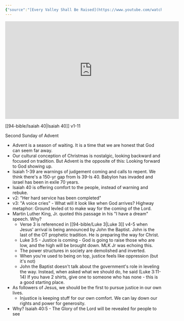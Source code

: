 ```yaml
---
{"source":"[Every Valley Shall Be Raised](https://www.youtube.com/watch?v=EmJwkSJxYPc)","clipped":"2023-12-10","dg-publish":true,"grade":1,"context":"Personal","type":"Resource","status":"Evergreen","topic":["Sermon"],"dateCreated":"2023-12-10","sermonSeries":"2023 Advent","permalink":"/sermons/2023-12-10-every-valley-shall-be-raised/","dgPassFrontmatter":true}
---
```



<iframe width="560" height="315" src="https://www.youtube-nocookie.com/embed/EmJwkSJxYPc" title="YouTube video player" frameborder="0" allow="accelerometer; autoplay; clipboard-write; encrypted-media; gyroscope; picture-in-picture" allowfullscreen></iframe>

[[94-bible/Isaiah 40\|Isaiah 40]] v1-11

Second Sunday of Advent

* Advent is a season of waiting. It is a time that we are honest that God can seem far away.
* Our cultural conception of Christmas is nostalgic, looking backward and focused on tradition. But Advent is the opposite of this: Looking forward to God showing up.
* Isaiah 1-39 are warnings of judgement coming and calls to repent. We think there's a 150-yr gap from Is 39-Is 40. Babylon has invaded and israel has been in exile 70 years.
* Isaiah 40 is offering comfort to the people, instead of warning and rebuke.
* v2: "Her hard service has been completed"
* v3: "A voice cries" - What will it look like when God arrives? Highway metaphor: Ground levled ot to make way for the coming of the Lord.
* Martin Luther King, Jr. quoted this passage in his "I have a dream" speech. Why?
	* Verse 3 is referenced in [[94-bible/Luke 3\|Luke 3]] v4-5 when Jesus' arrival is being announced by John the Baptist. John is the last of the OT prophetic tradition. He is preparing the way for Christ.
	* Luke 3:5 - Justice is coming - God is going to raise those who are low, and the high will be brought down. MLK Jr was echoing this.
	* The power structures in society are demolished and inverted.
	* When you're used to being on top, justice feels like oppression (but it's not)
	* John the Baptist doesn't talk about the government's role in leveling the way. Instead, when asked what we should do, he said (Luke 3:11-14) If you have 2 shirts, give one to someone who has none - this is a good starting place.
* As followers of Jesus, we should be the first to pursue justice in our own lives.
	* Injustice is keeping stuff for our own comfort. We can lay down our rights and power for generosity.
* Why? Isaiah 40:5 - The Glory of the Lord will be revealed for people to see
